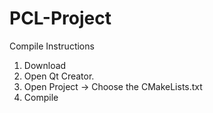# PCL-Project

Compile Instructions  
1. Download  
2. Open Qt Creator.  
3. Open Project -> Choose the CMakeLists.txt  
4. Compile  
